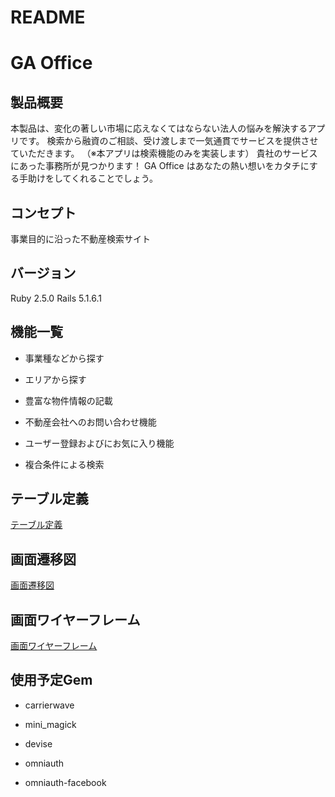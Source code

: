 # README
# GA Office
## 製品概要
本製品は、変化の著しい市場に応えなくてはならない法人の悩みを解決するアプリです。
検索から融資のご相談、受け渡しまで一気通貫でサービスを提供させていただきます。
（※本アプリは検索機能のみを実装します）
貴社のサービスにあった事務所が見つかります！
GA Office はあなたの熱い想いをカタチにする手助けをしてくれることでしょう。
## コンセプト
事業目的に沿った不動産検索サイト
## バージョン
Ruby 2.5.0 Rails 5.1.6.1
## 機能一覧

* 事業種などから探す

* エリアから探す

* 豊富な物件情報の記載

* 不動産会社へのお問い合わせ機能

* ユーザー登録およびにお気に入り機能

* 複合条件による検索

## テーブル定義
[テーブル定義](https://drive.google.com/file/d/1ugYQreoPxikoG9Wntbq_hhUFK5CNSacO/view?usp=sharing)
## 画面遷移図
[画面遷移図](https://drive.google.com/file/d/1Va7kJj3CzYCdJy2yuAoUcyrs5o3h4WYV/view?usp=sharing)
## 画面ワイヤーフレーム
[画面ワイヤーフレーム](https://drive.google.com/file/d/17n6sLtHq4JUayvfGzdLacNis-2P3jGQP/view?usp=sharing)
## 使用予定Gem

* carrierwave

* mini_magick

* devise

* omniauth

* omniauth-facebook
